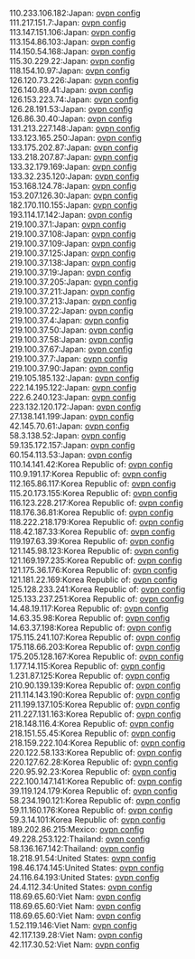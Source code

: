 110.233.106.182:Japan: [ovpn config](vpn/110_233_106_182.ovpn)  
111.217.151.7:Japan: [ovpn config](vpn/111_217_151_7.ovpn)  
113.147.151.106:Japan: [ovpn config](vpn/113_147_151_106.ovpn)  
113.154.86.103:Japan: [ovpn config](vpn/113_154_86_103.ovpn)  
114.150.54.168:Japan: [ovpn config](vpn/114_150_54_168.ovpn)  
115.30.229.22:Japan: [ovpn config](vpn/115_30_229_22.ovpn)  
118.154.10.97:Japan: [ovpn config](vpn/118_154_10_97.ovpn)  
126.120.73.226:Japan: [ovpn config](vpn/126_120_73_226.ovpn)  
126.140.89.41:Japan: [ovpn config](vpn/126_140_89_41.ovpn)  
126.153.223.74:Japan: [ovpn config](vpn/126_153_223_74.ovpn)  
126.28.191.53:Japan: [ovpn config](vpn/126_28_191_53.ovpn)  
126.86.30.40:Japan: [ovpn config](vpn/126_86_30_40.ovpn)  
131.213.227.148:Japan: [ovpn config](vpn/131_213_227_148.ovpn)  
133.123.165.250:Japan: [ovpn config](vpn/133_123_165_250.ovpn)  
133.175.202.87:Japan: [ovpn config](vpn/133_175_202_87.ovpn)  
133.218.207.87:Japan: [ovpn config](vpn/133_218_207_87.ovpn)  
133.32.179.169:Japan: [ovpn config](vpn/133_32_179_169.ovpn)  
133.32.235.120:Japan: [ovpn config](vpn/133_32_235_120.ovpn)  
153.168.124.78:Japan: [ovpn config](vpn/153_168_124_78.ovpn)  
153.207.126.30:Japan: [ovpn config](vpn/153_207_126_30.ovpn)  
182.170.110.155:Japan: [ovpn config](vpn/182_170_110_155.ovpn)  
193.114.17.142:Japan: [ovpn config](vpn/193_114_17_142.ovpn)  
219.100.37.1:Japan: [ovpn config](vpn/219_100_37_1.ovpn)  
219.100.37.108:Japan: [ovpn config](vpn/219_100_37_108.ovpn)  
219.100.37.109:Japan: [ovpn config](vpn/219_100_37_109.ovpn)  
219.100.37.125:Japan: [ovpn config](vpn/219_100_37_125.ovpn)  
219.100.37.138:Japan: [ovpn config](vpn/219_100_37_138.ovpn)  
219.100.37.19:Japan: [ovpn config](vpn/219_100_37_19.ovpn)  
219.100.37.205:Japan: [ovpn config](vpn/219_100_37_205.ovpn)  
219.100.37.211:Japan: [ovpn config](vpn/219_100_37_211.ovpn)  
219.100.37.213:Japan: [ovpn config](vpn/219_100_37_213.ovpn)  
219.100.37.22:Japan: [ovpn config](vpn/219_100_37_22.ovpn)  
219.100.37.4:Japan: [ovpn config](vpn/219_100_37_4.ovpn)  
219.100.37.50:Japan: [ovpn config](vpn/219_100_37_50.ovpn)  
219.100.37.58:Japan: [ovpn config](vpn/219_100_37_58.ovpn)  
219.100.37.67:Japan: [ovpn config](vpn/219_100_37_67.ovpn)  
219.100.37.7:Japan: [ovpn config](vpn/219_100_37_7.ovpn)  
219.100.37.90:Japan: [ovpn config](vpn/219_100_37_90.ovpn)  
219.105.185.132:Japan: [ovpn config](vpn/219_105_185_132.ovpn)  
222.14.195.122:Japan: [ovpn config](vpn/222_14_195_122.ovpn)  
222.6.240.123:Japan: [ovpn config](vpn/222_6_240_123.ovpn)  
223.132.120.172:Japan: [ovpn config](vpn/223_132_120_172.ovpn)  
27.138.141.199:Japan: [ovpn config](vpn/27_138_141_199.ovpn)  
42.145.70.61:Japan: [ovpn config](vpn/42_145_70_61.ovpn)  
58.3.138.52:Japan: [ovpn config](vpn/58_3_138_52.ovpn)  
59.135.172.157:Japan: [ovpn config](vpn/59_135_172_157.ovpn)  
60.154.113.53:Japan: [ovpn config](vpn/60_154_113_53.ovpn)  
110.14.141.42:Korea Republic of: [ovpn config](vpn/110_14_141_42.ovpn)  
110.9.191.17:Korea Republic of: [ovpn config](vpn/110_9_191_17.ovpn)  
112.165.86.117:Korea Republic of: [ovpn config](vpn/112_165_86_117.ovpn)  
115.20.173.155:Korea Republic of: [ovpn config](vpn/115_20_173_155.ovpn)  
116.123.228.217:Korea Republic of: [ovpn config](vpn/116_123_228_217.ovpn)  
118.176.36.81:Korea Republic of: [ovpn config](vpn/118_176_36_81.ovpn)  
118.222.218.179:Korea Republic of: [ovpn config](vpn/118_222_218_179.ovpn)  
118.42.187.33:Korea Republic of: [ovpn config](vpn/118_42_187_33.ovpn)  
119.197.63.39:Korea Republic of: [ovpn config](vpn/119_197_63_39.ovpn)  
121.145.98.123:Korea Republic of: [ovpn config](vpn/121_145_98_123.ovpn)  
121.169.197.235:Korea Republic of: [ovpn config](vpn/121_169_197_235.ovpn)  
121.175.36.176:Korea Republic of: [ovpn config](vpn/121_175_36_176.ovpn)  
121.181.22.169:Korea Republic of: [ovpn config](vpn/121_181_22_169.ovpn)  
125.128.233.241:Korea Republic of: [ovpn config](vpn/125_128_233_241.ovpn)  
125.133.237.251:Korea Republic of: [ovpn config](vpn/125_133_237_251.ovpn)  
14.48.19.117:Korea Republic of: [ovpn config](vpn/14_48_19_117.ovpn)  
14.63.35.98:Korea Republic of: [ovpn config](vpn/14_63_35_98.ovpn)  
14.63.37.198:Korea Republic of: [ovpn config](vpn/14_63_37_198.ovpn)  
175.115.241.107:Korea Republic of: [ovpn config](vpn/175_115_241_107.ovpn)  
175.118.66.203:Korea Republic of: [ovpn config](vpn/175_118_66_203.ovpn)  
175.205.128.167:Korea Republic of: [ovpn config](vpn/175_205_128_167.ovpn)  
1.177.14.115:Korea Republic of: [ovpn config](vpn/1_177_14_115.ovpn)  
1.231.87.125:Korea Republic of: [ovpn config](vpn/1_231_87_125.ovpn)  
210.90.139.139:Korea Republic of: [ovpn config](vpn/210_90_139_139.ovpn)  
211.114.143.190:Korea Republic of: [ovpn config](vpn/211_114_143_190.ovpn)  
211.199.137.105:Korea Republic of: [ovpn config](vpn/211_199_137_105.ovpn)  
211.227.131.163:Korea Republic of: [ovpn config](vpn/211_227_131_163.ovpn)  
218.148.116.4:Korea Republic of: [ovpn config](vpn/218_148_116_4.ovpn)  
218.151.55.45:Korea Republic of: [ovpn config](vpn/218_151_55_45.ovpn)  
218.159.222.104:Korea Republic of: [ovpn config](vpn/218_159_222_104.ovpn)  
220.122.58.133:Korea Republic of: [ovpn config](vpn/220_122_58_133.ovpn)  
220.127.62.28:Korea Republic of: [ovpn config](vpn/220_127_62_28.ovpn)  
220.95.92.23:Korea Republic of: [ovpn config](vpn/220_95_92_23.ovpn)  
222.100.147.141:Korea Republic of: [ovpn config](vpn/222_100_147_141.ovpn)  
39.119.124.179:Korea Republic of: [ovpn config](vpn/39_119_124_179.ovpn)  
58.234.190.121:Korea Republic of: [ovpn config](vpn/58_234_190_121.ovpn)  
59.11.160.176:Korea Republic of: [ovpn config](vpn/59_11_160_176.ovpn)  
59.3.14.101:Korea Republic of: [ovpn config](vpn/59_3_14_101.ovpn)  
189.202.86.215:Mexico: [ovpn config](vpn/189_202_86_215.ovpn)  
49.228.253.122:Thailand: [ovpn config](vpn/49_228_253_122.ovpn)  
58.136.167.142:Thailand: [ovpn config](vpn/58_136_167_142.ovpn)  
18.218.91.54:United States: [ovpn config](vpn/18_218_91_54.ovpn)  
198.46.174.145:United States: [ovpn config](vpn/198_46_174_145.ovpn)  
24.116.64.193:United States: [ovpn config](vpn/24_116_64_193.ovpn)  
24.4.112.34:United States: [ovpn config](vpn/24_4_112_34.ovpn)  
118.69.65.60:Viet Nam: [ovpn config](vpn/118_69_65_60.ovpn)  
118.69.65.60:Viet Nam: [ovpn config](vpn/118_69_65_60.ovpn)  
118.69.65.60:Viet Nam: [ovpn config](vpn/118_69_65_60.ovpn)  
1.52.119.146:Viet Nam: [ovpn config](vpn/1_52_119_146.ovpn)  
42.117.139.28:Viet Nam: [ovpn config](vpn/42_117_139_28.ovpn)  
42.117.30.52:Viet Nam: [ovpn config](vpn/42_117_30_52.ovpn)  
